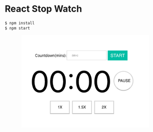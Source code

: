 # React Stop Watch

    $ npm install
    $ npm start


<div align="center">
    <img src="/screenshots/ScreenShot1.png" width="400px"</img> 
</div>